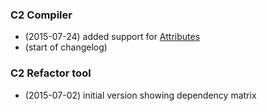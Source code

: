 
### C2 Compiler

* (2015-07-24)  added support for [Attributes](../language/attributes.md)
* (start of changelog)

### C2 Refactor tool
* (2015-07-02) initial version showing dependency matrix

